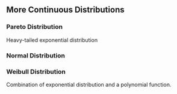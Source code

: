 
## More Continuous Distributions

### Pareto Distribution
Heavy-tailed exponential distribution

### Normal Distribution


### Weibull Distribution
Combination of exponential distribution and a polynomial function.



